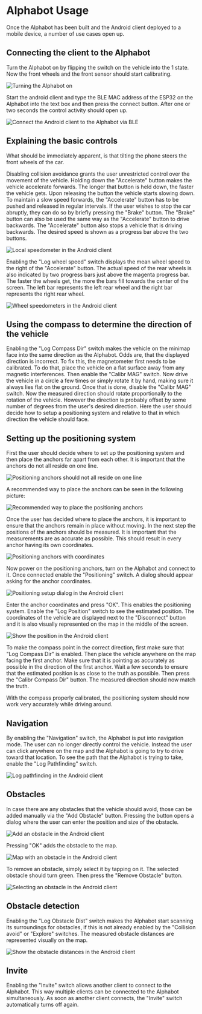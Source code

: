 # Alphabot Usage

Once the Alphabot has been built and the Android client deployed to a mobile device, a number of use cases open up.

## Connecting the client to the Alphabot

Turn the Alphabot on by flipping the switch on the vehicle into the 1 state. Now the front wheels and the front sensor should start calibrating.

![Turning the Alphabot on](images/alphabot_turn_on.png)

Start the android client and type the BLE MAC address of the ESP32 on the Alphabot into the text box and then press the connect button. After one or two seconds the control activity should open up.

![Connect the Android client to the Alphabot via BLE](images/android_connect_via_ble.png)

## Explaining the basic controls

What should be immediately apparent, is that tilting the phone steers the front wheels of the car.

Disabling collision avoidance grants the user unrestricted control over the movement of the vehicle. Holding down the "Accelerate" button makes the vehicle accelerate forwards. The longer that button is held down, the faster the vehicle gets. Upon releasing the button the vehicle starts slowing down. To maintain a slow speed forwards, the "Accelerate" button has to be pushed and released in regular intervals. If the user wishes to stop the car abruptly, they can do so by briefly pressing the "Brake" button. The "Brake" button can also be used the same way as the "Accelerate" button to drive backwards. The "Accelerate" button also stops a vehicle that is driving backwards. The desired speed is shown as a progress bar above the two buttons.

![Local speedometer in the Android client](images/android_local_speedometer.png)

Enabling the "Log wheel speed" switch displays the mean wheel speed to the right of the "Accelerate" button. The actual speed of the rear wheels is also indicated by two progress bars just above the magenta progress bar. The faster the wheels get, the more the bars fill towards the center of the screen. The left bar represents the left rear wheel and the right bar represents the right rear wheel.

![Wheel speedometers in the Android client](images/android_wheel_speedometers.png)

## Using the compass to determine the direction of the vehicle

Enabling the "Log Compass Dir" switch makes the vehicle on the minimap face into the same direction as the Alphabot. Odds are, that the displayed direction is incorrect. To fix this, the magnetometer first needs to be calibrated. To do that, place the vehicle on a flat surface away from any magnetic interferences. Then enable the "Calibr MAG" switch. Now drive the vehicle in a circle a few times or simply rotate it by hand, making sure it always lies flat on the ground. Once that is done, disable the "Calibr MAG" switch. Now the measured direction should rotate proportionally to the rotation of the vehicle. However the direction is probably offset by some number of degrees from the user's desired direction. Here the user should decide how to setup a positioning system and relative to that in which direction the vehicle should face.

## Setting up the positioning system

First the user should decide where to set up the positioning system and then place the anchors far apart from each other. It is important that the anchors do not all reside on one line.

![Positioning anchors should not all reside on one line](images/positioning_anchors_bad_placement.png)

 A recommended way to place the anchors can be seen in the following picture:

![Recommended way to place the positioning anchors](images/positioning_anchors_good_placement.png)

Once the user has decided where to place the anchors, it is important to ensure that the anchors remain in place without moving. In the next step the positions of the anchors should be measured. It is important that the measurements are as accurate as possible. This should result in every anchor having its own coordinates.

![Positioning anchors with coordinates](images/positioning_anchors_coordinates.png)

Now power on the positioning anchors, turn on the Alphabot and connect to it. Once connected enable the "Positioning" switch. A dialog should appear asking for the anchor coordinates.

![Positioning setup dialog in the Android client](images/android_positioning_setup_dialog.png)

Enter the anchor coordinates and press "OK". This enables the positioning system. Enable the "Log Position" switch to see the estimated position. The coordinates of the vehicle are displayed next to the "Disconnect" button and it is also visually represented on the map in the middle of the screen.

![Show the position in the Android client](images/android_log_position.png)

To make the compass point in the correct direction, first make sure that "Log Compass Dir" is enabled. Then place the vehicle anywhere on the map facing the first anchor. Make sure that it is pointing as accurately as possible in the direction of the first anchor. Wait a few seconds to ensure that the estimated position is as close to the truth as possible. Then press the "Calibr Compass Dir" button. The measured direction should now match the truth.

With the compass properly calibrated, the positioning system should now work very accurately while driving around.

## Navigation

By enabling the "Navigation" switch, the Alphabot is put into navigation mode. The user can no longer directly control the vehicle. Instead the user can click anywhere on the map and the Alphabot is going to try to drive toward that location. To see the path that the Alphabot is trying to take, enable the "Log Pathfinding" switch.

![Log pathfinding in the Android client](images/android_log_pathfinding.png)

## Obstacles

In case there are any obstacles that the vehicle should avoid, those can be added manually via the "Add Obstacle" button. Pressing the button opens a dialog where the user can enter the position and size of the obstacle.

![Add an obstacle in the Android client](images/android_add_obstacle.png)

Pressing "OK" adds the obstacle to the map.

![Map with an obstacle in the Android client](images/android_map_with_obstacle.png)

To remove an obstacle, simply select it by tapping on it. The selected obstacle should turn green. Then press the "Remove Obstacle" button.

![Selecting an obstacle in the Android client](images/android_select_obstacle.png)

## Obstacle detection

Enabling the "Log Obstacle Dist" switch makes the Alphabot start scanning its surroundings for obstacles, if this is not already enabled by the "Collision avoid" or "Explore" switches. The measured obstacle distances are represented visually on the map.

![Show the obstacle distances in the Android client](images/android_log_obstacle_dist.png)

## Invite

Enabling the "Invite" switch allows another client to connect to the Alphabot. This way multiple clients can be connected to the Alphabot simultaneously. As soon as another client connects, the "Invite" switch automatically turns off again.
